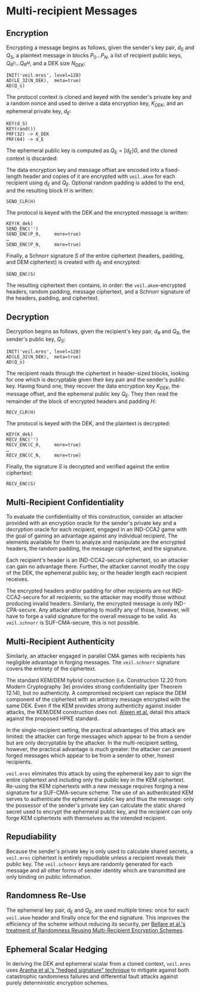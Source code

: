 # Multi-recipient Messages

## Encryption

Encrypting a message begins as follows, given the sender's key pair, $d_S$ and $Q_S$, a plaintext message in blocks
$P_0...P_N$, a list of recipient public keys, $Q_{R^0}...Q_{R^M}$, and a DEK size $N_{DEK}$:

```text
INIT('veil.mres', level=128)
AD(LE_32(N_DEK),  meta=true)
AD(Q_s)
```

The protocol context is cloned and keyed with the sender's private key and a random nonce and used to derive a data
encryption key, $K_{DEK}$, and an ephemeral private key, $d_E$:

```text
KEY(d_S)
KEY(rand())
PRF(32) -> K_DEK
PRF(64) -> d_E
```

The ephemeral public key is computed as $Q_E = [{d_E}]G$, and the cloned context is discarded:

The data encryption key and message offset are encoded into a fixed-length header and copies of it are encrypted
with `veil.akem` for each recipient using $d_E$ and $Q_E$. Optional random padding is added to the end, and the
resulting block $H$ is written:

```text
SEND_CLR(H)
```

The protocol is keyed with the DEK and the encrypted message is written:

```text
KEY(K_dek)
SEND_ENC('')
SEND_ENC(P_0,     more=true)
…
SEND_ENC(P_N,     more=true)
```

Finally, a Schnorr signature $S$ of the entire ciphertext (headers, padding, and DEM ciphertext) is created with $d_E$
and encrypted:

```text
SEND_ENC(S)
```

The resulting ciphertext then contains, in order: the `veil.akem`-encrypted headers, random padding, message ciphertext,
and a Schnorr signature of the headers, padding, and ciphertext.

## Decryption

Decryption begins as follows, given the recipient's key pair, $d_R$ and $Q_R$, the sender's public key, $Q_S$:

```text
INIT('veil.mres', level=128)
AD(LE_32(N_DEK),  meta=true)
AD(Q_s)
```

The recipient reads through the ciphertext in header-sized blocks, looking for one which is decryptable given their key
pair and the sender's public key. Having found one, they recover the data encryption key $K_{DEK}$, the message offset,
and the ephemeral public key $Q_E$. They then read the remainder of the block of encrypted headers and padding $H$:

```text
RECV_CLR(H)
```

The protocol is keyed with the DEK, and the plaintext is decrypted:

```text
KEY(K_dek)
RECV_ENC('')
RECV_ENC(C_0,     more=true)
…
RECV_ENC(C_N,     more=true)
```

Finally, the signature $S$ is decrypted and verified against the entire ciphertext:

```text
RECV_ENC(S)
```

## Multi-Recipient Confidentiality

To evaluate the confidentiality of this construction, consider an attacker provided with an encryption oracle for the
sender's private key and a decryption oracle for each recipient, engaged in an IND-CCA2 game with the goal of gaining an
advantage against any individual recipient. The elements available for them to analyze and manipulate are the encrypted
headers, the random padding, the message ciphertext, and the signature.

Each recipient's header is an IND-CCA2-secure ciphertext, so an attacker can gain no advantage there. Further, the
attacker cannot modify the copy of the DEK, the ephemeral public key, or the header length each recipient receives.

The encrypted headers and/or padding for other recipients are not IND-CCA2-secure for all recipients, so the attacker
may modify those without producing invalid headers. Similarly, the encrypted message is only IND-CPA-secure. Any
attacker attempting to modify any of those, however, will have to forge a valid signature for the overall message to be
valid. As `veil.schnorr` is SUF-CMA-secure, this is not possible.

## Multi-Recipient Authenticity

Similarly, an attacker engaged in parallel CMA games with recipients has negligible advantage in forging messages.
The `veil.schnorr` signature covers the entirety of the ciphertext.

The standard KEM/DEM hybrid construction (i.e. Construction 12.20 from Modern Cryptography 3e)
provides strong confidentiality (per Theorem 12.14), but no authenticity. A compromised recipient can replace the DEM
component of the ciphertext with an arbitrary message encrypted with the same DEK. Even if the KEM provides strong
authenticity against insider attacks, the KEM/DEM construction does not. [Alwen et al.][hpke] detail this attack against
the proposed HPKE standard.

In the single-recipient setting, the practical advantages of this attack are limited: the attacker can forge messages
which appear to be from a sender but are only decryptable by the attacker. In the multi-recipient setting, however, the
practical advantage is much greater: the attacker can present forged messages which appear to be from a sender to other,
honest recipients.

`veil.mres` eliminates this attack by using the ephemeral key pair to sign the entire ciphertext and including only the
public key in the KEM ciphertext. Re-using the KEM ciphertexts with a new message requires forging a new signature for a
SUF-CMA-secure scheme. The use of an authenticated KEM serves to authenticate the ephemeral public key and thus the
message: only the possessor of the sender's private key can calculate the static shared secret used to encrypt the
ephemeral public key, and the recipient can only forge KEM ciphertexts with themselves as the intended recipient.

## Repudiability

Because the sender's private key is only used to calculate shared secrets, a `veil.mres` ciphertext is entirely
repudiable unless a recipient reveals their public key. The `veil.schnorr` keys are randomly generated for each message
and all other forms of sender identity which are transmitted are only binding on public information.

## Randomness Re-Use

The ephemeral key pair, $d_E$ and $Q_E$, are used multiple times: once for each `veil.akem`
header and finally once for the end signature. This improves the efficiency of the scheme without reducing its security,
per [Bellare et al.'s treatment of Randomness Reusing Multi-Recipient Encryption Schemes][rr-mres].

## Ephemeral Scalar Hedging

In deriving the DEK and ephemeral scalar from a cloned context, `veil.mres`
uses [Aranha et al.'s "hedged signature" technique][hedge] to mitigate against both catastrophic randomness failures and
differential fault attacks against purely deterministic encryption schemes.

[hpke]: https://eprint.iacr.org/2020/1499.pdf

[rr-mres]: http://cseweb.ucsd.edu/~Mihir/papers/bbs.pdf

[hedge]: https://eprint.iacr.org/2019/956.pdf